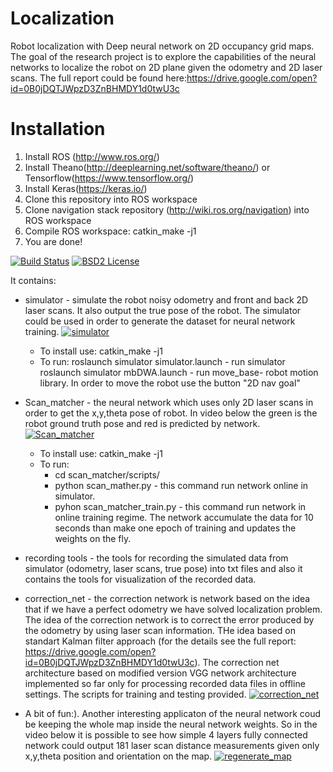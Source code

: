 Localization
======================================
Robot localization with Deep neural network on 2D occupancy grid maps.
The goal of the research project is to explore the capabilities of the neural networks to localize the robot on 2D plane given the odometry and 2D laser scans.
The full report could be found here:https://drive.google.com/open?id=0B0jDQTJWpzD3ZnBHMDY1d0twU3c

Installation
======================================
1. Install ROS (http://www.ros.org/) 
2. Install Theano(http://deeplearning.net/software/theano/) or Tensorflow(https://www.tensorflow.org/) 
3. Install Keras(https://keras.io/)
4. Clone this repository into ROS workspace
5. Clone navigation stack repository (http://wiki.ros.org/navigation) into ROS workspace
6. Compile ROS workspace: catkin_make -j1
7. You are done!

[![Build Status](https://travis-ci.org/Dtananaev/ROS_nodes.svg?branch=master)](https://travis-ci.org/Dtananaev/ROS_nodes)
[![BSD2 License](http://img.shields.io/badge/license-BSD2-brightgreen.svg)](https://github.com/Dtananaev/localization/blob/master/LICENSE.md) 

It contains:

* simulator - simulate the robot  noisy odometry and front and back 2D laser scans. It also output the true pose of the robot. 
The simulator could be used in order to generate the dataset for neural network training.
 [![simulator](https://github.com/Dtananaev/localization/blob/master/pictures/simulator.JPG)](https://www.youtube.com/watch?v=XgUfoiTanBc)
     * To install use: catkin_make -j1 
     * To run: roslaunch simulator simulator.launch - run simulator 
               roslaunch simulator mbDWA.launch - run move_base- robot motion library. 
               In order to move the robot use the button "2D nav goal"
* Scan_matcher - the neural network which uses only 2D laser scans in order to get the x,y,theta pose of robot. In video below the green is the robot ground truth pose and red is predicted by network. 
 [![Scan_matcher](https://github.com/Dtananaev/localization/blob/master/pictures/scan.JPG)](https://www.youtube.com/watch?v=LuZNLaJ75xs)
     * To install use: catkin_make -j1 
     * To run: 
         * cd scan_matcher/scripts/
         * python scan_mather.py - this command run network online in simulator.
         * pyhon scan_matcher_train.py - this command run network in online training regime. The network accumulate the data for 10 seconds than make one epoch of training and updates the weights on the fly. 
         
* recording tools - the tools for recording the simulated data from simulator (odometry, laser scans, true pose) into txt files and also it contains the tools for visualization of the recorded data.         
* correction_net - the correction network is network based on the idea that if we have a perfect odometry we have solved localization problem. The idea of the correction network is to correct the error produced by the odometry by using laser scan information. THe idea based on standart Kalman filter approach (for the details see the full report: https://drive.google.com/open?id=0B0jDQTJWpzD3ZnBHMDY1d0twU3c). The correction net architecture based on modified version VGG network architecture implemented so far only for processing recorded data files in offline settings. The scripts for training and testing provided. 
 [![correction_net](https://github.com/Dtananaev/localization/blob/master/pictures/correction_net.JPG)](https://youtu.be/ULN8vkq5_bk)

* A bit of fun:). Another interesting applicaton of the neural network coud be keeping the whole map inside the neural network weights. So in the video below it is possible to see how simple 4 layers fully connected network could output 181 laser scan distance measurements given only x,y,theta position and orientation on the map.
[![regenerate_map](https://github.com/Dtananaev/localization/blob/master/pictures/laserGen.JPG)](https://www.youtube.com/watch?v=DWMxrn6dcgA)




